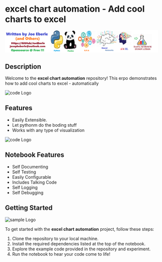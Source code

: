# excel chart automation - Add cool charts to excel 

![developer Logo](developer.png)

## Description

Welcome to the **excel chart automation** repository! This erpo demonstrates how to add cool charts to excel - automatically

![code Logo](code.png)

## Features

- Easily Extensible.
- Let pythonm do the boding stuff 
- Works with any type of visualization 

![code Logo](excel_chart_automation.png)

## Notebook Features

- Self Documenting 
- Self Testing 
- Easily Configurable
- Includes Talking Code 
- Self Logging 
- Self Debugging 

## Getting Started

![sample Logo](sample.png)

To get started with the **excel chart automation** project, follow these steps:

1. Clone the repository to your local machine.
2. Install the required dependencies listed at the top of the notebook.
3. Explore the example code provided in the repository and experiment.
4. Run the notebook to hear your code come to life!




